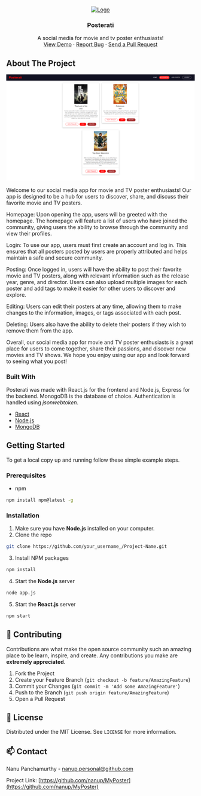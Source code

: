 <!-- PROJECT LOGO -->
<br />
<p align="center">
  <a href="https://github.com/nanup/MyPoster/">
    <img src="frontend\public\favicon.ico" alt="Logo" width="80" height="80">
  </a>

  <h3 align="center">Posterati</h3>

  <p align="center">
    A social media for movie and tv poster enthusiasts!
    <br />
    <a href="https://posterati.vercel.app/">View Demo</a>
    ·
    <a href="https://github.com/nanup/MyPoster/issues">Report Bug</a>
    ·
    <a href="https://github.com/nanup/MyPoster/pulls">Send a Pull Request</a>
  </p>
</p>

<!-- ABOUT THE PROJECT -->

## About The Project

<img src="https://github.com/nanup/MyPoster/blob/master/media/Posterati.png?raw=true" alt="Posterati Homepag">

Welcome to our social media app for movie and TV poster enthusiasts! Our app is designed to be a hub for users to discover, share, and discuss their favorite movie and TV posters.

Homepage:
Upon opening the app, users will be greeted with the homepage. The homepage will feature a list of users who have joined the community, giving users the ability to browse through the community and view their profiles.

Login:
To use our app, users must first create an account and log in. This ensures that all posters posted by users are properly attributed and helps maintain a safe and secure community.

Posting:
Once logged in, users will have the ability to post their favorite movie and TV posters, along with relevant information such as the release year, genre, and director. Users can also upload multiple images for each poster and add tags to make it easier for other users to discover and explore.

Editing:
Users can edit their posters at any time, allowing them to make changes to the information, images, or tags associated with each post.

Deleting:
Users also have the ability to delete their posters if they wish to remove them from the app.

Overall, our social media app for movie and TV poster enthusiasts is a great place for users to come together, share their passions, and discover new movies and TV shows. We hope you enjoy using our app and look forward to seeing what you post!

### Built With

Posterati was made with React.js for the frontend and Node.js, Express for the backend. MonogoDB is the database of choice. Authentication is handled using <i>jsonwebtoken</i>.

- [React](https://react.dev/)
- [Node.js](https://nodejs.org/en)
- [MongoDB](https://www.mongodb.com/)

<!-- GETTING STARTED -->

## Getting Started

To get a local copy up and running follow these simple example steps.

### Prerequisites

- npm

```sh
npm install npm@latest -g
```

### Installation

1. Make sure you have <b>Node.js</b> installed on your computer.
2. Clone the repo

```sh
git clone https://github.com/your_username_/Project-Name.git
```

3. Install NPM packages

```sh
npm install
```

4. Start the <b>Node.js</b> server

```sh
node app.js
```

5. Start the <b>React.js</b> server

```sh
npm start
```

<!-- CONTRIBUTING -->

## 🤝 Contributing

Contributions are what make the open source community such an amazing place to be learn, inspire, and create. Any contributions you make are **extremely appreciated**.

1. Fork the Project
2. Create your Feature Branch (`git checkout -b feature/AmazingFeature`)
3. Commit your Changes (`git commit -m 'Add some AmazingFeature'`)
4. Push to the Branch (`git push origin feature/AmazingFeature`)
5. Open a Pull Request

<!-- LICENSE -->

## 📝 License

Distributed under the MIT License. See `LICENSE` for more information.

<!-- CONTACT -->

## 📫 Contact

Nanu Panchamurthy - nanup.personal@github.com

Project Link: [https://github.com/nanup/MyPoster](https://github.com/nanup/MyPoster)
